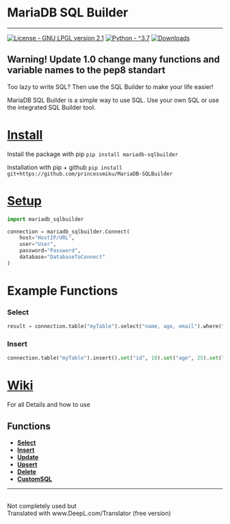 # MariaDB SQL Builder

-----

[![License - GNU LPGL version 2.1](https://img.shields.io/badge/License-GNU_LPGL_version_2.1-green)](https://opensource.org/licenses/LGPL-2.1)
[![Python - ^3.7](https://img.shields.io/badge/Python-^3.7-blue)](https://www.python.org/)
[![Downloads](https://pepy.tech/badge/mariadb-sqlbuilder)](https://pepy.tech/project/mariadb-sqlbuilder)

## Warning! Update 1.0 change many functions and variable names to the pep8 standart

Too lazy to write SQL? Then use the SQL Builder to make your life easier!

MariaDB SQL Builder is a simple way to use SQL.
Use your own SQL or use the integrated SQL Builder tool.

# [Install](https://github.com/princessmiku/MariaDB-SQLBuilder/wiki/Installation)
Install the package with pip
``pip install mariadb-sqlbuilder``

Installation with pip + github
``pip install git+https://github.com/princessmiku/MariaDB-SQLBuilder``

# [Setup](https://github.com/princessmiku/MariaDB-SQLBuilder/wiki/Setup)
````python
import mariadb_sqlbuilder

connection = mariadb_sqlbuilder.Connect(
    host="HostIP/URL",
    user="User",
    password="Password",
    database="DatabaseToConnect" 
)
````

# Example Functions
### Select
```python
result = connection.table("myTable").select("name, age, email").where("age", 25).fetchall()
```

### Insert
```python
connection.table("myTable").insert().set("id", 10).set("age", 25).set("Name", "Helgo").execute()
```

# [Wiki](https://github.com/princessmiku/MariaDB-SQLBuilder/wiki)
For all Details and how to use

## Functions

- **[Select](https://github.com/princessmiku/MariaDB-SQLBuilder/wiki/Builder---Select)**
- **[Insert](https://github.com/princessmiku/MariaDB-SQLBuilder/wiki/Builder---Insert)**
- **[Update](https://github.com/princessmiku/MariaDB-SQLBuilder/wiki/Builder---Update)**
- **[Upsert](https://github.com/princessmiku/MariaDB-SQLBuilder/wiki/Builder---Upsert)**
- **[Delete](https://github.com/princessmiku/MariaDB-SQLBuilder/wiki/Builder---Delete)**
- **[CustomSQL](https://github.com/princessmiku/MariaDB-SQLBuilder/wiki/Custom-SQL)**


----------------------------------------------------------------

<br>
Not completely used but <br>
Translated with www.DeepL.com/Translator (free version)
